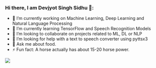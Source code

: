 ### Hi there, I am Devjyot Singh Sidhu 👋:

- 🔭 I’m currently working on Machine Learning, Deep Learning and Natural Language Processing
- 🌱 I’m currently learning TensorFlow and Speech Recognition Models
- 👯 I’m looking to collaborate on projects related to ML, DL or NLP
- 🤔 I’m looking for help with a text to speech converter using pyttsx3
- 💬 Ask me about food. 
- ⚡ Fun fact: A horse actually has about 15-20 horse power.

![](https://komarev.com/ghpvc/?username=DevoGHub&color=ff69b4&style=plastic&label=Woah+thanks+for+the+visit.+Profile+view+number)
